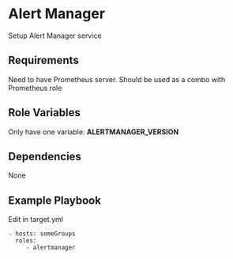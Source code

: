 Alert Manager
=========

Setup Alert Manager service

Requirements
------------

Need to have Prometheus server. Should be used as a combo with Prometheus role

Role Variables
--------------

Only have one variable: **ALERTMANAGER_VERSION**

Dependencies
------------

None

Example Playbook
----------------

Edit in target.yml

    - hosts: someGroups
      roles:
         - alertmanager

